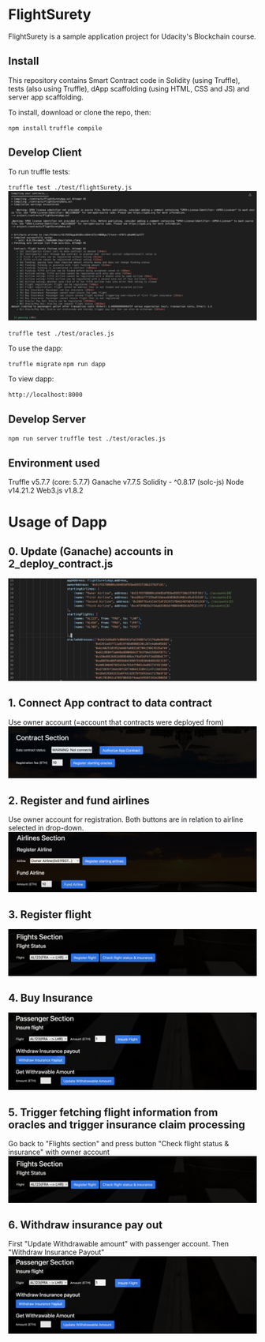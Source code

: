 # FlightSurety

FlightSurety is a sample application project for Udacity's Blockchain course.

## Install

This repository contains Smart Contract code in Solidity (using Truffle), tests (also using Truffle), dApp scaffolding (using HTML, CSS and JS) and server app scaffolding.

To install, download or clone the repo, then:

`npm install`
`truffle compile`

## Develop Client

To run truffle tests:

`truffle test ./test/flightSurety.js`
![truffle test](Readme_pics/Tests.png)

`truffle test ./test/oracles.js`


To use the dapp:

`truffle migrate`
`npm run dapp`

To view dapp:

`http://localhost:8000`

## Develop Server

`npm run server`
`truffle test ./test/oracles.js`

## Environment used
Truffle v5.7.7 (core: 5.7.7)
Ganache v7.7.5
Solidity - ^0.8.17 (solc-js)
Node v14.21.2
Web3.js v1.8.2

# Usage of Dapp

## 0. Update (Ganache) accounts in 2_deploy_contract.js
![truffle test](Readme_pics/Update_2_deploy_contracts.js.png)

## 1. Connect App contract to data contract
Use owner account (=account that contracts were deployed from)
![truffle test](Readme_pics/Contracts_section.png)

## 2. Register and fund airlines
Use owner account for registration. Both buttons are in relation to airline selected in drop-down.
![truffle test](Readme_pics/Airlines_section.png)

## 3. Register flight
![truffle test](Readme_pics/Flights_section.png)

## 4. Buy Insurance
![truffle test](Readme_pics/Passenger_section.png)

## 5. Trigger fetching flight information from oracles and trigger insurance claim processing
Go back to "Flights section" and press button "Check flight status & insurance" with owner account
![truffle test](Readme_pics/Flights_section.png)

## 6. Withdraw insurance pay out
First "Update Withdrawable amount" with passenger account. Then "Withdraw Insurance Payout"
![truffle test](Readme_pics/Passenger_section.png)

